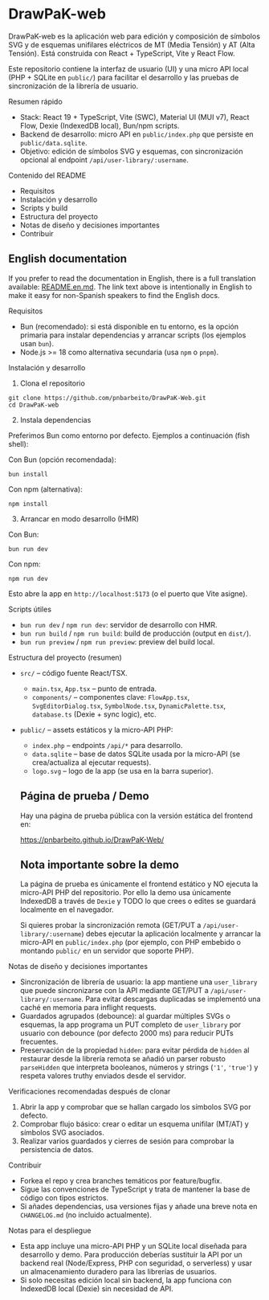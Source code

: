 # DrawPaK-web


DrawPaK-web es la aplicación web para edición y composición de símbolos SVG y de esquemas unifilares eléctricos de MT (Media Tensión) y AT (Alta Tensión). Está construida con React + TypeScript, Vite y React Flow.

Este repositorio contiene la interfaz de usuario (UI) y una micro API local (PHP + SQLite en `public/`) para facilitar el desarrollo y las pruebas de sincronización de la librería de usuario.

Resumen rápido
- Stack: React 19 + TypeScript, Vite (SWC), Material UI (MUI v7), React Flow, Dexie (IndexedDB local), Bun/npm scripts.
- Backend de desarrollo: micro API en `public/index.php` que persiste en `public/data.sqlite`.
- Objetivo: edición de símbolos SVG y esquemas, con sincronización opcional al endpoint `/api/user-library/:username`.

Contenido del README
- Requisitos
- Instalación y desarrollo
- Scripts y build
- Estructura del proyecto
- Notas de diseño y decisiones importantes
- Contribuir

English documentation
---------------------
If you prefer to read the documentation in English, there is a full translation available: [README.en.md](./README.en.md).
The link text above is intentionally in English to make it easy for non-Spanish speakers to find the English docs.


Requisitos
- Bun (recomendado): si está disponible en tu entorno, es la opción primaria para instalar dependencias y arrancar scripts (los ejemplos usan `bun`).
- Node.js >= 18 como alternativa secundaria (usa `npm` o `pnpm`).

Instalación y desarrollo

1) Clona el repositorio

```fish
git clone https://github.com/pnbarbeito/DrawPaK-Web.git
cd DrawPaK-web
```

2) Instala dependencias

Preferimos Bun como entorno por defecto. Ejemplos a continuación (fish shell):

Con Bun (opción recomendada):

```fish
bun install
```

Con npm (alternativa):

```fish
npm install
```

3) Arrancar en modo desarrollo (HMR)

Con Bun:

```fish
bun run dev
```

Con npm:

```fish
npm run dev
```

Esto abre la app en `http://localhost:5173` (o el puerto que Vite asigne).

Scripts útiles
- `bun run dev` / `npm run dev`: servidor de desarrollo con HMR.
- `bun run build` / `npm run build`: build de producción (output en `dist/`).
- `bun run preview` / `npm run preview`: preview del build local.

Estructura del proyecto (resumen)
- `src/` – código fuente React/TSX.
  - `main.tsx`, `App.tsx` – punto de entrada.
  - `components/` – componentes clave: `FlowApp.tsx`, `SvgEditorDialog.tsx`, `SymbolNode.tsx`, `DynamicPalette.tsx`, `database.ts` (Dexie + sync logic), etc.
- `public/` – assets estáticos y la micro-API PHP:
  - `index.php` – endpoints `/api/*` para desarrollo.
  - `data.sqlite` – base de datos SQLite usada por la micro-API (se crea/actualiza al ejecutar requests).
  - `logo.svg` – logo de la app (se usa en la barra superior).

  Página de prueba / Demo
  ---------------------------------
  Hay una página de prueba pública con la versión estática del frontend en:

  https://pnbarbeito.github.io/DrawPaK-Web/

  Nota importante sobre la demo
  ---------------------------------
  La página de prueba es únicamente el frontend estático y NO ejecuta la micro-API PHP del repositorio. Por ello la demo usa únicamente IndexedDB a través de `Dexie` y TODO lo que crees o edites se guardará localmente en el navegador.

  Si quieres probar la sincronización remota (GET/PUT a `/api/user-library/:username`) debes ejecutar la aplicación localmente y arrancar la micro-API en `public/index.php` (por ejemplo, con PHP embebido o montando `public/` en un servidor que soporte PHP).

Notas de diseño y decisiones importantes
- Sincronización de librería de usuario: la app mantiene una `user_library` que puede sincronizarse con la API mediante GET/PUT a `/api/user-library/:username`. Para evitar descargas duplicadas se implementó una caché en memoria para inflight requests.
- Guardados agrupados (debounce): al guardar múltiples SVGs o esquemas, la app programa un PUT completo de `user_library` por usuario con debounce (por defecto 2000 ms) para reducir PUTs frecuentes.
- Preservación de la propiedad `hidden`: para evitar pérdida de `hidden` al restaurar desde la librería remota se añadió un parser robusto `parseHidden` que interpreta booleanos, números y strings (`'1'`, `'true'`) y respeta valores truthy enviados desde el servidor.

Verificaciones recomendadas después de clonar
1) Abrir la app y comprobar que se hallan cargado los símbolos SVG por defecto.
2) Comprobar flujo básico: crear o editar un esquema unifilar (MT/AT) y símbolos SVG asociados.
3) Realizar varios guardados y cierres de sesión para comprobar la persistencia de datos.

Contribuir
- Forkea el repo y crea branches temáticos por feature/bugfix.
- Sigue las convenciones de TypeScript y trata de mantener la base de código con tipos estrictos.
- Si añades dependencias, usa versiones fijas y añade una breve nota en `CHANGELOG.md` (no incluido actualmente).

Notas para el despliegue
- Esta app incluye una micro-API PHP y un SQLite local diseñada para desarrollo y demo. Para producción deberías sustituir la API por un backend real (Node/Express, PHP con seguridad, o serverless) y usar un almacenamiento duradero para las librerías de usuarios.
- Si solo necesitas edición local sin backend, la app funciona con IndexedDB local (Dexie) sin necesidad de API.
